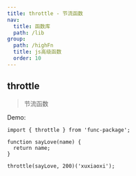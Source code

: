 ```yaml
---
title: throttle - 节流函数
nav:
  title: 函数库
  path: /lib
group:
  path: /highFn
  title: js高级函数
  order: 10
---
```


## throttle

> 节流函数

Demo:

```tsx | pure
import { throttle } from 'func-package';

function sayLove(name) {
  return name;
}

throttle(sayLove, 200)('xuxiaoxi');
```
